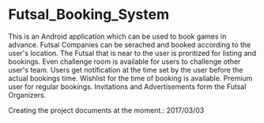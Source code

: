 # Futsal_Booking_System
This is an Android application which can be used to book games in advance. 
Futsal Companies can be serached and booked according to the user's location.
The Futsal that is near to the user is proritized for listing and bookings. 
Even challenge room is available for users to challenge other user's team.
Users get notification at the time set by the user before the actual bookings time.
Wishlist for the time of booking is available.
Premium user for regular bookings.
Invitations and Advertisements form the Futsal Organizers.

Creating the project documents at the moment.:
2017/03/03

